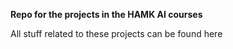 **Repo for the projects in the HAMK AI courses**

All stuff related to these projects can be found here
